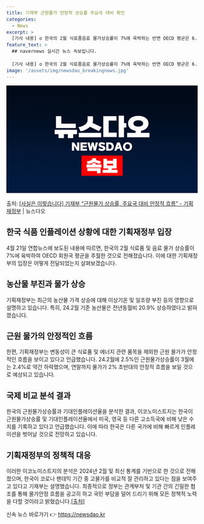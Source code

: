 ```yaml
---
title: 기재부 근원물가 안정적 상승률 주요국 대비 확인
categories:
  - News
excerpt: >
  [기사 내용] o 한국의 2월 식료품음료 물가상승률이 7%에 육박하는 반면 OECD 평균은 6.3%에서 5.…
feature_text: >
  ## navernews 실시간 뉴스 속보입니다.

  [기사 내용] o 한국의 2월 식료품음료 물가상승률이 7%에 육박하는 반면 OECD 평균은 6.3%에서 5.…
image: '/assets/img/newsdao_breakingnews.jpg'
---
```


![뉴스다오 속보](/assets/img/newsdao_breakingnews.jpg)

<p>출처: <a href="https://newsdao.kr/3644" rel="dofollow">[사실은 이렇습니다] 기재부 “근원물가 상승률, 주요국 대비 안정적 흐름” - 기획재정부</a> | 뉴스다오</p>

<h2 data-ke-size="size26">한국 식품 인플레이션 상황에 대한 기획재정부 입장</h2>
<p data-ke-size="size16">4월 21일 연합뉴스에 보도된 내용에 따르면, 한국의 2월 식료품 및 음료 물가 상승률이 7%에 육박하여 OECD 회원국 평균을 추월한 것으로 전해졌습니다. 이에 대한 기획재정부의 입장은 어떻게 전달되었는지 살펴보겠습니다.</p>

<h2 data-ke-size="size26">농산물 부진과 물가 상승</h2>
<p data-ke-size="size16">기획재정부는 최근의 농산물 가격 상승에 대해 이상기온 및 일조량 부진 등의 영향으로 설명하고 있습니다. 특히, 24.2월 기준 농산물은 전년동월비 20.9% 상승하였다고 밝혀졌습니다.</p>

<h2 data-ke-size="size26">근원 물가의 안정적인 흐름</h2>
<p data-ke-size="size16">한편, 기획재정부는 변동성이 큰 식료품 및 에너지 관련 품목을 제외한 근원 물가가 안정적인 흐름을 보이고 있다고 언급했습니다. 24.2월에 2.5%인 근원물가상승률이 3월에는 2.4%로 약간 하락했으며, 연말까지 물가가 2% 초반대의 안정적 흐름을 보일 것으로 예상되고 있습니다.</p>

<h2 data-ke-size="size26">국제 비교 분석 결과</h2>
<p data-ke-size="size16">한국의 근원물가상승률과 기대인플레이션율을 분석한 결과, 이코노미스트지는 한국이 근원물가상승률 및 기대인플레이션율에서 미국, 영국 등 다른 고소득국에 비해 낮은 수치를 기록하고 있다고 언급했습니다. 이에 따라 한국은 다른 국가에 비해 빠르게 인플레이션을 벗어날 것으로 전망하고 있습니다.</p>

<h2 data-ke-size="size26">기획재정부의 정책적 대응</h2>
<p data-ke-size="size16">이러한 이코노미스트지의 분석은 2024년 2월 및 최신 통계를 기반으로 한 것으로 전해졌으며, 한국이 코로나 팬데믹 기간 중 고물가를 비교적 잘 관리하고 있다는 점을 보여주고 있다고 기재부는 설명했습니다. 최종적으로 정부는 관계부처 및 기관 간의 긴밀한 협조를 통해 물가안정 흐름을 공고히 하고 국민 부담을 덜어 드리기 위해 모든 정책적 노력을 다할 것이라고 밝혔습니다.<a href="https://newsdao.kr/3644">[출처]</a></p> 

신속 뉴스 바로가기 👉 <a href="https://newsdao.kr" rel="dofollow">https://newsdao.kr</a>


